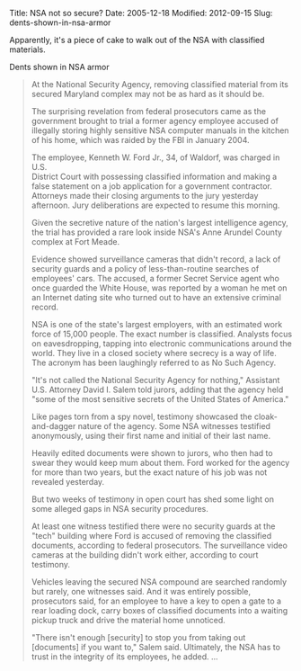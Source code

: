 Title: NSA not so secure?
Date: 2005-12-18
Modified: 2012-09-15
Slug: dents-shown-in-nsa-armor

Apparently, it's a piece of cake to walk out of the NSA with classified materials.

<span class="removed_link">Dents shown in NSA armor</span>
<blockquote>At the National Security Agency, removing classified
material from its secured Maryland complex may not be as hard as it
should be.

The surprising revelation from federal prosecutors came as the
government brought to trial a former agency employee accused of
illegally storing highly sensitive NSA computer manuals in the kitchen
of his home, which was raided by the FBI in January 2004.

The employee, Kenneth W. Ford Jr., 34, of Waldorf, was charged in U.S.  
District Court with possessing classified information and making a
false statement on a job application for a government contractor.  
Attorneys made their closing arguments to the jury yesterday
afternoon. Jury deliberations are expected to resume this morning.

Given the secretive nature of the nation's largest intelligence
agency, the trial has provided a rare look inside NSA's Anne Arundel
County complex at Fort Meade.

Evidence showed surveillance cameras that didn't record, a lack of
security guards and a policy of less-than-routine searches of
employees' cars. The accused, a former Secret Service agent who once
guarded the White House, was reported by a woman he met on an Internet
dating site who turned out to have an extensive criminal record.

NSA is one of the state's largest employers, with an estimated work
force of 15,000 people. The exact number is classified. Analysts focus
on eavesdropping, tapping into electronic communications around the
world. They live in a closed society where secrecy is a way of life.  
The acronym has been laughingly referred to as No Such Agency.

"It's not called the National Security Agency for nothing," Assistant
U.S. Attorney David I. Salem told jurors, adding that the agency held
"some of the most sensitive secrets of the United States of America."

Like pages torn from a spy novel, testimony showcased the
cloak-and-dagger nature of the agency. Some NSA witnesses testified
anonymously, using their first name and initial of their last name.

Heavily edited documents were shown to jurors, who then had to swear
they would keep mum about them. Ford worked for the agency for more
than two years, but the exact nature of his job was not revealed
yesterday.

But two weeks of testimony in open court has shed some light on some
alleged gaps in NSA security procedures.

At least one witness testified there were no security guards at the
"tech" building where Ford is accused of removing the classified
documents, according to federal prosecutors. The surveillance video
cameras at the building didn't work either, according to court
testimony.

Vehicles leaving the secured NSA compound are searched randomly but
rarely, one witnesses said. And it was entirely possible, prosecutors
said, for an employee to have a key to open a gate to a rear loading
dock, carry boxes of classified documents into a waiting pickup truck
and drive the material home unnoticed.

"There isn't enough [security] to stop you from taking out [documents]
if you want to," Salem said. Ultimately, the NSA has to trust in the
integrity of its employees, he added.
...
</blockquote>
